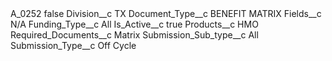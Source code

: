<?xml version="1.0" encoding="UTF-8"?>
<CustomMetadata xmlns="http://soap.sforce.com/2006/04/metadata" xmlns:xsi="http://www.w3.org/2001/XMLSchema-instance" xmlns:xsd="http://www.w3.org/2001/XMLSchema">
    <label>A_0252</label>
    <protected>false</protected>
    <values>
        <field>Division__c</field>
        <value xsi:type="xsd:string">TX</value>
    </values>
    <values>
        <field>Document_Type__c</field>
        <value xsi:type="xsd:string">BENEFIT MATRIX</value>
    </values>
    <values>
        <field>Fields__c</field>
        <value xsi:type="xsd:string">N/A</value>
    </values>
    <values>
        <field>Funding_Type__c</field>
        <value xsi:type="xsd:string">All</value>
    </values>
    <values>
        <field>Is_Active__c</field>
        <value xsi:type="xsd:boolean">true</value>
    </values>
    <values>
        <field>Products__c</field>
        <value xsi:type="xsd:string">HMO</value>
    </values>
    <values>
        <field>Required_Documents__c</field>
        <value xsi:type="xsd:string">Matrix</value>
    </values>
    <values>
        <field>Submission_Sub_type__c</field>
        <value xsi:type="xsd:string">All</value>
    </values>
    <values>
        <field>Submission_Type__c</field>
        <value xsi:type="xsd:string">Off Cycle</value>
    </values>
</CustomMetadata>
